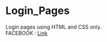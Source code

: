 # Login_Pages
Login pages using HTML and CSS only. 
<BR>
FACEBOOK : <a href="https://smritiid7.github.io/Login_Pages/Facebook/" target="_blank">Link</a>

